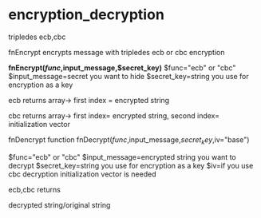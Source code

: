 # encryption_decryption
tripledes ecb,cbc

fnEncrypt
encrypts message with tripledes ecb or cbc encryption

<b>fnEncrypt($func,$input_message,$secret_key)</b>
$func="ecb" or "cbc"
$input_message=secret you want to hide
$secret_key=string you use for encryption as a key

ecb returns
array-> first index = encrypted string

cbc returns
array-> first index= encrypted string, second index= initialization vector

fnDencrypt
function fnDecrypt($func,$input_message,$secret_key,$iv="base")

$func="ecb" or "cbc"
$input_message=encrypted string you want to decrypt
$secret_key=string you use for encryption as a key
$iv=if you use cbc decryption initialization vector is needed

ecb,cbc returns 

decrypted string/original string




